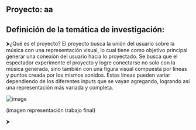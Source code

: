 ## Proyecto: aa
## Definición de la temática de investigación: 
⮞¿Qué es el proyecto?
El proyecto busca la unión del usuario sobre la música con una representación visual, lo cual tiene como objetivo principal generar una conexión del usuario hacia lo proyectado. Se busca que el espectador experimente el proyecto y logre conectarse no solo con la música generada, sino también con una figura visual compuesta por líneas y puntos creada por los mismos sonidos. Estas líneas pueden variar dependiendo de los diferentes inputs que se vayan agregando, logrando así una representación más variada y completa.

![image](https://github.com/Spidermaneberl/dis145/assets/164402625/a6864cd6-36aa-4c4e-a22e-c02928407620)

(imagen representación trabajo final)

⮞

